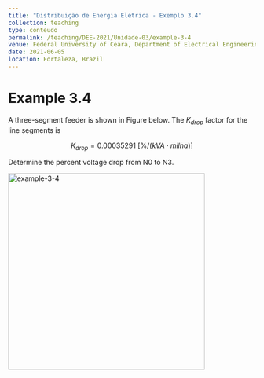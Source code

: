 ```yaml
---
title: "Distribuição de Energia Elétrica - Exemplo 3.4"
collection: teaching
type: conteudo
permalink: /teaching/DEE-2021/Unidade-03/example-3-4
venue: Federal University of Ceara, Department of Electrical Engineering
date: 2021-06-05
location: Fortaleza, Brazil
---
```


# Example 3.4

A three-segment feeder is shown in Figure below. The $K_{drop}$ factor for the line segments is

$$
K_{drop} = 0.00035291 ~ [ \% / (kVA \cdot milha)]
$$

Determine the percent voltage drop from N0 to N3.

<div class="text-center">
    <img src="{{ '/teaching/DEE-2021/Unidade-03/example-3-4.png'|url }}" alt="example-3-4" width="400">
</div>
